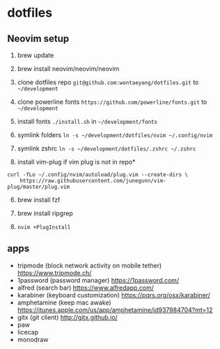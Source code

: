 # dotfiles

## Neovim setup

1. brew update

2. brew install neovim/neovim/neovim

3. clone dotfiles repo `git@github.com:wontaeyang/dotfiles.git` to `~/development`

4. clone powerline fonts `https://github.com/powerline/fonts.git` to `~/development`

5. install fonts `./install.sh` in `~/development/fonts`

4. symlink folders `ln -s ~/development/dotfiles/nvim ~/.config/nvim`

5. symlink zshrc `ln -s ~/development/dotfiles/.zshrc ~/.zshrc`

5. install vim-plug if vim plug is not in repo*
```
curl -fLo ~/.config/nvim/autoload/plug.vim --create-dirs \
    https://raw.githubusercontent.com/junegunn/vim-plug/master/plug.vim
```

6. brew install fzf

7. brew install ripgrep

8. `nvim +PlugInstall`


## apps

* tripmode (block network activity on mobile tether) https://www.tripmode.ch/
* 1password (password manager) https://1password.com/
* alfred (search bar) https://www.alfredapp.com/
* karabiner (keyboard customization) https://pqrs.org/osx/karabiner/
* amphetamine (keep mac awake) https://itunes.apple.com/us/app/amphetamine/id937984704?mt=12
* gitx (git client) http://gitx.github.io/
* paw
* licecap
* monodraw
